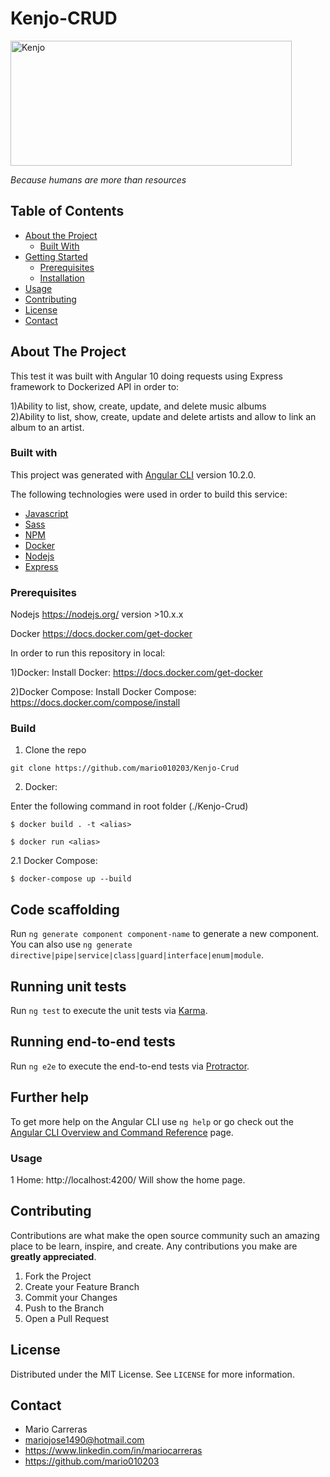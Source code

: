 # Kenjo-CRUD
  <a href="https://www.kenjo.io/es/inicio">
    <img src="https://www.softwaredoit.es/logotipos/kenjo.jpg?t=2020-06-29_09_05_24" alt="Kenjo" width="450" height="200">
  </a>

*Because humans are more than resources*

## Table of Contents

- [About the Project](#about-the-project)
  - [Built With](#built-with)
- [Getting Started](#getting-started)
  - [Prerequisites](#prerequisites)
  - [Installation](#installation)
- [Usage](#usage)
- [Contributing](#contributing)
- [License](#license)
- [Contact](#contact)


## About The Project

This test it was built with Angular 10 doing requests using Express framework to Dockerized API in order to:

1)Ability to list, show, create, update, and delete music albums <br>
2)Ability to list, show, create, update and delete artists and allow to link an album to an artist. 

### Built with
This project was generated with [Angular CLI](https://github.com/angular/angular-cli) version 10.2.0.

The following technologies were used in order to build this service:

- [Javascript](https://developer.mozilla.org/es/docs/Web/JavaScript)
- [Sass](https://sass-lang.com/)
- [NPM](https://www.npmjs.com/)
- [Docker](https://www.docker.com/)
- [Nodejs](https://nodejs.org/en/)
- [Express](https://expressjs.com/)

### Prerequisites

Nodejs
https://nodejs.org/ version >10.x.x

Docker
https://docs.docker.com/get-docker

In order to run this repository in local:

1)Docker:
Install Docker: https://docs.docker.com/get-docker

2)Docker Compose:
Install Docker Compose: https://docs.docker.com/compose/install

### Build

1. Clone the repo

```
git clone https://github.com/mario010203/Kenjo-Crud
```

2. Docker:

Enter the following command in root folder (./Kenjo-Crud)

```
$ docker build . -t <alias>
```

```
$ docker run <alias>

```

2.1 Docker Compose:

```
$ docker-compose up --build

```
## Code scaffolding

Run `ng generate component component-name` to generate a new component. You can also use `ng generate directive|pipe|service|class|guard|interface|enum|module`.

## Running unit tests

Run `ng test` to execute the unit tests via [Karma](https://karma-runner.github.io).

## Running end-to-end tests

Run `ng e2e` to execute the end-to-end tests via [Protractor](http://www.protractortest.org/).

## Further help

To get more help on the Angular CLI use `ng help` or go check out the [Angular CLI Overview and Command Reference](https://angular.io/cli) page.

### Usage

1 Home: http://localhost:4200/
Will show the home page.

## Contributing

Contributions are what make the open source community such an amazing place to be learn, inspire, and create. Any contributions you make are **greatly appreciated**.

1. Fork the Project
2. Create your Feature Branch 
3. Commit your Changes 
4. Push to the Branch 
5. Open a Pull Request


## License

Distributed under the MIT License. See `LICENSE` for more information.

## Contact

- Mario Carreras<br>
- mariojose1490@hotmail.com<br>
- https://www.linkedin.com/in/mariocarreras<br>
- https://github.com/mario010203<br>
